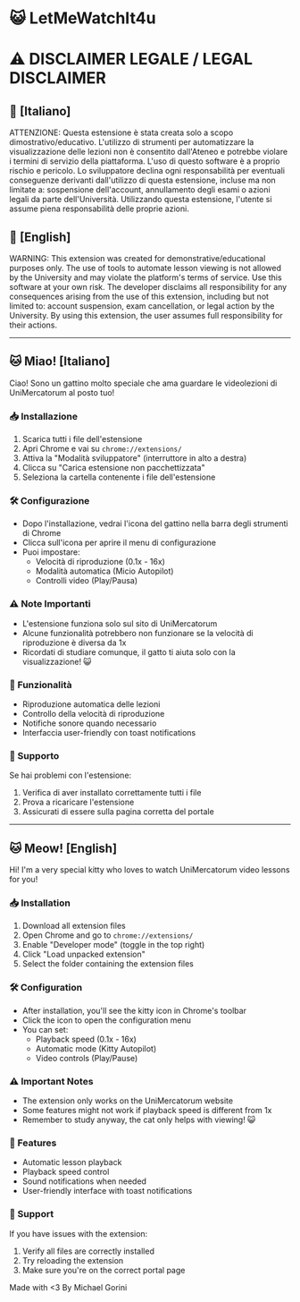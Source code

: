 # 😺 LetMeWatchIt4u

# ⚠️ DISCLAIMER LEGALE / LEGAL DISCLAIMER

## 🚫 [Italiano]
ATTENZIONE: Questa estensione è stata creata solo a scopo dimostrativo/educativo. L'utilizzo di strumenti per automatizzare la visualizzazione delle lezioni non è consentito dall'Ateneo e potrebbe violare i termini di servizio della piattaforma. L'uso di questo software è a proprio rischio e pericolo. Lo sviluppatore declina ogni responsabilità per eventuali conseguenze derivanti dall'utilizzo di questa estensione, incluse ma non limitate a: sospensione dell'account, annullamento degli esami o azioni legali da parte dell'Università. Utilizzando questa estensione, l'utente si assume piena responsabilità delle proprie azioni.

## 🚫 [English]
WARNING: This extension was created for demonstrative/educational purposes only. The use of tools to automate lesson viewing is not allowed by the University and may violate the platform's terms of service. Use this software at your own risk. The developer disclaims all responsibility for any consequences arising from the use of this extension, including but not limited to: account suspension, exam cancellation, or legal action by the University. By using this extension, the user assumes full responsibility for their actions.

---

## 🐱 Miao! [Italiano]
Ciao! Sono un gattino molto speciale che ama guardare le videolezioni di UniMercatorum al posto tuo!

### 📥 Installazione
1. Scarica tutti i file dell'estensione
2. Apri Chrome e vai su `chrome://extensions/`
3. Attiva la "Modalità sviluppatore" (interruttore in alto a destra)
4. Clicca su "Carica estensione non pacchettizzata"
5. Seleziona la cartella contenente i file dell'estensione

### 🛠️ Configurazione
- Dopo l'installazione, vedrai l'icona del gattino nella barra degli strumenti di Chrome
- Clicca sull'icona per aprire il menu di configurazione
- Puoi impostare:
  - Velocità di riproduzione (0.1x - 16x)
  - Modalità automatica (Micio Autopilot)
  - Controlli video (Play/Pausa)

### ⚠️ Note Importanti
- L'estensione funziona solo sul sito di UniMercatorum
- Alcune funzionalità potrebbero non funzionare se la velocità di riproduzione è diversa da 1x
- Ricordati di studiare comunque, il gatto ti aiuta solo con la visualizzazione! 😺

### 🐾 Funzionalità
- Riproduzione automatica delle lezioni
- Controllo della velocità di riproduzione
- Notifiche sonore quando necessario
- Interfaccia user-friendly con toast notifications

### 🤝 Supporto
Se hai problemi con l'estensione:
1. Verifica di aver installato correttamente tutti i file
2. Prova a ricaricare l'estensione
3. Assicurati di essere sulla pagina corretta del portale

---

## 🐱 Meow! [English]

Hi! I'm a very special kitty who loves to watch UniMercatorum video lessons for you!

### 📥 Installation
1. Download all extension files
2. Open Chrome and go to `chrome://extensions/`
3. Enable "Developer mode" (toggle in the top right)
4. Click "Load unpacked extension"
5. Select the folder containing the extension files

### 🛠️ Configuration
- After installation, you'll see the kitty icon in Chrome's toolbar
- Click the icon to open the configuration menu
- You can set:
  - Playback speed (0.1x - 16x)
  - Automatic mode (Kitty Autopilot)
  - Video controls (Play/Pause)

### ⚠️ Important Notes
- The extension only works on the UniMercatorum website
- Some features might not work if playback speed is different from 1x
- Remember to study anyway, the cat only helps with viewing! 😺

### 🐾 Features
- Automatic lesson playback
- Playback speed control
- Sound notifications when needed
- User-friendly interface with toast notifications

### 🤝 Support
If you have issues with the extension:
1. Verify all files are correctly installed
2. Try reloading the extension
3. Make sure you're on the correct portal page

Made with <3 By Michael Gorini
